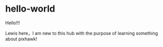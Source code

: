 # hello-world

Hello!!!

Lewis here，I am new to this hub with the purpose of learning something about pixhawk!
